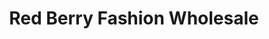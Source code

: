 ---
title: "Red Berry Fashion Wholesale"
url: /collingwood/red-berry-fashion-wholesale/
shop: Kleidung
---